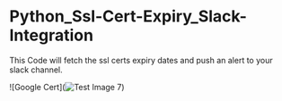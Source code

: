 # Python_Ssl-Cert-Expiry_Slack-Integration
This Code will fetch the ssl certs expiry dates and push an alert to your slack channel.

![Google Cert](![Test Image 7](https://github.com/tograh/testrepository/master/3DTest.png))

